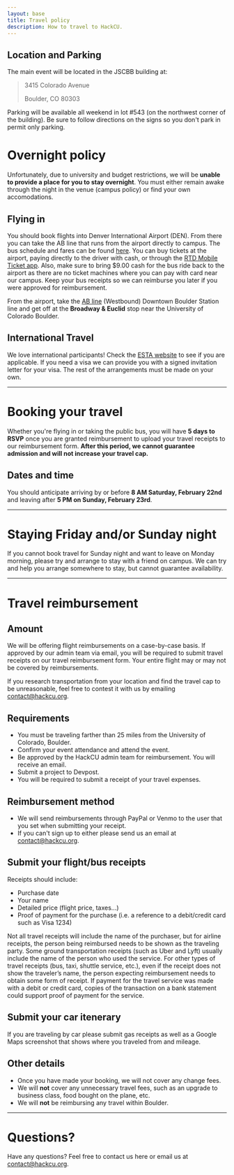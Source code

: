 ```yaml
---
layout: base
title: Travel policy
description: How to travel to HackCU.
---
```


## Location and Parking

The main event will be located in the JSCBB building at:

>3415 Colorado Avenue
>
>Boulder, CO 80303

Parking will be available all weekend in lot #543 (on the northwest corner of the building). Be sure to follow directions on the signs so you don't park in permit only parking.

# Overnight policy

Unfortunately, due to university and budget restrictions, we will be **unable to provide a place for you to stay overnight**. You must either remain awake through the night in the venue (campus policy) or find your own accomodations.

## Flying in

You should book flights into Denver International Airport (DEN). From there you can take the AB line that runs from the airport directly to campus. The bus schedule and fares can be found [here](https://www.rtd-denver.com/app/route/AB1-AB2/schedule?direction=westbound). You can buy tickets at the airport, paying directly to the driver with cash, or through the [RTD Mobile Ticket app](http://www.rtd-denver.com/mobileticket.shtml). Also, make sure to bring $9.00 cash for the bus ride back to the airport as there are no ticket machines where you can pay with card near our campus. Keep your bus receipts so we can reimburse you later if you were approved for reimbursement.

From the airport, take the [AB line](https://www.rtd-denver.com/app/route/AB1-AB2/schedule?direction=westbound) (Westbound) Downtown Boulder Station line and get off at the **Broadway & Euclid** stop near the University of Colorado Boulder. 

## International Travel

We love international participants! Check the [ESTA website](https://esta.cbp.dhs.gov/esta/) to see if you are applicable. If you need a visa we can provide you with a signed invitation letter for your visa. The rest of the arrangements must be made on your own.

---

# Booking your travel

Whether you're flying in or taking the public bus, you will have **5 days to RSVP** once you are granted reimbursement to upload your travel receipts to our reimbursement form. **After this period, we cannot guarantee admission and will not increase your travel cap.** 

## Dates and time

You should anticipate arriving by or before **8 AM Saturday, February 22nd** and leaving after **5 PM on Sunday, February 23rd**.

---

# Staying Friday and/or Sunday night

If you cannot book travel for Sunday night and want to leave on Monday morning, please try and arrange to stay with a friend on campus. We can try and help you arrange somewhere to stay, but cannot guarantee availability.

---

# Travel reimbursement

## Amount

We will be offering flight reimbursements on a case-by-case basis. If approved by our admin team via email, you will be required to submit travel receipts on our travel reimbursement form. Your entire flight may or may not be covered by reimbursements.

If you research transportation from your location and find the travel cap to be unreasonable, feel free to contest it with us by emailing [contact@hackcu.org](mailto:contact@hackcu.org).

## Requirements

- You must be traveling farther than 25 miles from the University of Colorado, Boulder.
- Confirm your event attendance and attend the event.
- Be approved by the HackCU admin team for reimbursement. You will receive an email.
- Submit a project to Devpost.
- You will be required to submit a receipt of your travel expenses. 

## Reimbursement method

- We will send reimbursements through PayPal or Venmo to the user that you set when submitting your receipt.
- If you can't sign up to either please send us an email at [contact@hackcu.org](mailto:contact@hackcu.org).

## Submit your flight/bus receipts

Receipts should include:
 
- Purchase date
- Your name
- Detailed price (flight price, taxes...)
- Proof of payment for the purchase (i.e. a reference to a debit/credit card such as Visa 1234)
 
Not all travel receipts will include the name of the purchaser, but for airline receipts, the person being reimbursed needs to be shown as the traveling party. Some ground transportation receipts (such as Uber and Lyft) usually include the name of the person who used the service. For other types of travel receipts (bus, taxi, shuttle service, etc.), even if the receipt does not show the traveler’s name, the person expecting reimbursement needs to obtain some form of receipt. If payment for the travel service was made with a debit or credit card, copies of the transaction on a bank statement could support proof of payment for the service.

## Submit your car itenerary

If you are traveling by car please submit gas receipts as well as a Google Maps screenshot that shows where you traveled from and mileage. 

## Other details

- Once you have made your booking, we will not cover any change fees.
- We will **not** cover any unnecessary travel fees, such as an upgrade to business class, food bought on the plane, etc.
- We will **not** be reimbursing any travel within Boulder.

---

# Questions?

Have any questions? Feel free to contact us here or email us at [contact@hackcu.org](mailto:contact@hackcu.org).
